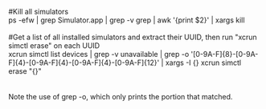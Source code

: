 
#Kill all simulators<br />ps -efw | grep Simulator.app | grep -v grep | awk '{print $2}' | xargs kill<br /><br />#Get a list of all installed simulators and extract their UUID, then run "xcrun simctl erase" on each UUID<br />xcrun simctl list devices | grep -v unavailable | grep -o '[0-9A-F]\{8\}-[0-9A-F]\{4\}-[0-9A-F]\{4\}-[0-9A-F]\{4\}-[0-9A-F]\{12\}' | xargs -I {} xcrun simctl erase "{}"<br /><br /><br />Note the use of grep -o, which only prints the portion that matched.